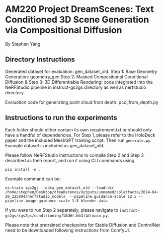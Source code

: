 # AM220 Project DreamScenes: Text Conditioned 3D Scene Generation via Compositional Diffusion

By Stephen Yang

## Directory Instructions

Generated dataset for evaluation: gen_dataset_old.
Step 1: Base Geometry Generation: geometry_gen
Step 2: Masked Compositional Conditional Diffusion & Step 3: 3D Differentiable Rendering: code integrated into the NeRFStudio pipeline in instruct-gs2gs directory as well as nerfstudio directory.

Evaluation code for generating point cloud from depth: pcd_from_depth.py

## Instructions to run the experiments

Each folder should either contain its own requirement.txt or should only have a handful of dependencies. For Step 1, please refer to the HoloDeck paper and the included MeshGPT training script. Then run ```generate.py```. Example dataset is included as gen_dataset_old.

Please follow NeRFStudio instructions to compile Step 2 and Step 3 described as theh report, and run it using CLI commands using

```pip install -e .```

Example command can be:

```ns-train igs2gs --data gen_dataset_old --load-dir /home/stephen/Desktop/dreamscenes/outputs/unnamed/splatfacto/2024-04-20_223804/nerfstudio_models  --pipeline.guidance-scale 12.5 --pipeline.image-guidance-scale 1.5 blender-data```

If you were to run Step 2 separately, please navigate to ```instruct-gs2gs/igs2gs/conditioning``` folder and run ```main.py```.

Please note that pretrained checkpoints for Stable Diffusion and ControlNet need to be downloaded following instructions from ComfyUI.

